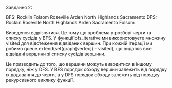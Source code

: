 Завдання 2:

BFS: 
Rocklin Folsom Roseville Arden North Highlands Sacramento 
DFS: 
Rocklin Roseville North Highlands Arden Sacramento Folsom

Виведення відрізнятися. Це тому що проблема у розборі черги та списку сусідів у BFS. У функції bfs_iterative ми використовуєте множину visited для відстеження відвіданих вершин. При кожній ітерації ми робимо queue.extend(set(graph[vertex]) - visited), що видаляє вже відвідані вершини зі списку сусідів вершини.

Це призводить до того, що вершини можуть виводитися в іншому порядку, ніж у DFS. У BFS порядок обходу вершин залежить від порядку їх додавання до черги, а у DFS порядок обходу залежить від порядку рекурсивного виклику функції.

